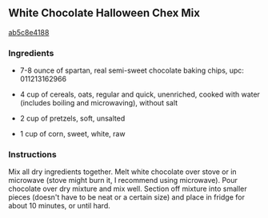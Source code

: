 ## White Chocolate Halloween Chex Mix

[ab5c8e4188](http://www.food.com/recipe/white-chocolate-halloween-chex-mix-334304)

### Ingredients

 - 7-8 ounce of spartan, real semi-sweet chocolate baking chips, upc: 011213162966

 - 4 cup of cereals, oats, regular and quick, unenriched, cooked with water (includes boiling and microwaving), without salt

 - 2 cup of pretzels, soft, unsalted

 - 1 cup of corn, sweet, white, raw

### Instructions

Mix all dry ingredients together. Melt white chocolate over stove or in microwave (stove might burn it, I recommend using microwave). Pour chocolate over dry mixture and mix well. Section off mixture into smaller pieces (doesn't have to be neat or a certain size) and place in fridge for about 10 minutes, or until hard.